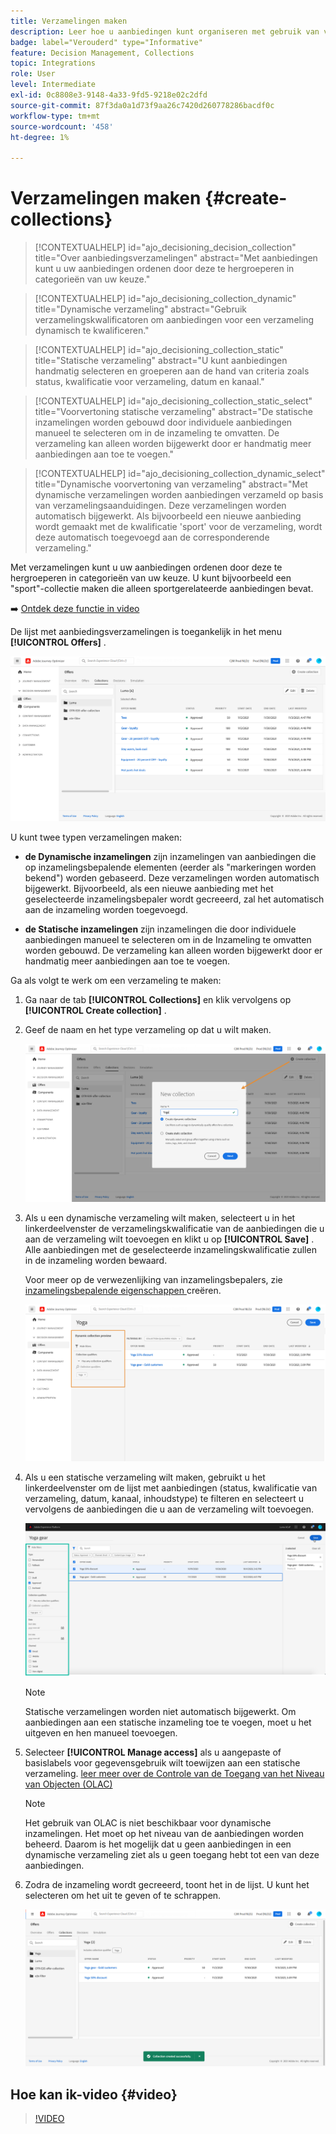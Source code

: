 ```yaml
---
title: Verzamelingen maken
description: Leer hoe u aanbiedingen kunt organiseren met gebruik van verzamelingen
badge: label="Verouderd" type="Informative"
feature: Decision Management, Collections
topic: Integrations
role: User
level: Intermediate
exl-id: 0c8808e3-9148-4a33-9fd5-9218e02c2dfd
source-git-commit: 87f3da0a1d73f9aa26c7420d260778286bacdf0c
workflow-type: tm+mt
source-wordcount: '458'
ht-degree: 1%

---
```


# Verzamelingen maken {#create-collections}

>[!CONTEXTUALHELP]
>id="ajo_decisioning_decision_collection"
>title="Over aanbiedingsverzamelingen"
>abstract="Met aanbiedingen kunt u uw aanbiedingen ordenen door deze te hergroeperen in categorieën van uw keuze."

>[!CONTEXTUALHELP]
>id="ajo_decisioning_collection_dynamic"
>title="Dynamische verzameling"
>abstract="Gebruik verzamelingskwalificatoren om aanbiedingen voor een verzameling dynamisch te kwalificeren."

>[!CONTEXTUALHELP]
>id="ajo_decisioning_collection_static"
>title="Statische verzameling"
>abstract="U kunt aanbiedingen handmatig selecteren en groeperen aan de hand van criteria zoals status, kwalificatie voor verzameling, datum en kanaal."

>[!CONTEXTUALHELP]
>id="ajo_decisioning_collection_static_select"
>title="Voorvertoning statische verzameling"
>abstract="De statische inzamelingen worden gebouwd door individuele aanbiedingen manueel te selecteren om in de inzameling te omvatten. De verzameling kan alleen worden bijgewerkt door er handmatig meer aanbiedingen aan toe te voegen."

>[!CONTEXTUALHELP]
>id="ajo_decisioning_collection_dynamic_select"
>title="Dynamische voorvertoning van verzameling"
>abstract="Met dynamische verzamelingen worden aanbiedingen verzameld op basis van verzamelingsaanduidingen. Deze verzamelingen worden automatisch bijgewerkt. Als bijvoorbeeld een nieuwe aanbieding wordt gemaakt met de kwalificatie &#39;sport&#39; voor de verzameling, wordt deze automatisch toegevoegd aan de corresponderende verzameling."

Met verzamelingen kunt u uw aanbiedingen ordenen door deze te hergroeperen in categorieën van uw keuze. U kunt bijvoorbeeld een &quot;sport&quot;-collectie maken die alleen sportgerelateerde aanbiedingen bevat.

➡️ [Ontdek deze functie in video](#video)

De lijst met aanbiedingsverzamelingen is toegankelijk in het menu **[!UICONTROL Offers]** .

![](../assets/collections_list.png)

U kunt twee typen verzamelingen maken:

* **de Dynamische inzamelingen** zijn inzamelingen van aanbiedingen die op inzamelingsbepalende elementen (eerder als &quot;markeringen worden bekend&quot;) worden gebaseerd. Deze verzamelingen worden automatisch bijgewerkt. Bijvoorbeeld, als een nieuwe aanbieding met het geselecteerde inzamelingsbepaler wordt gecreeerd, zal het automatisch aan de inzameling worden toegevoegd.

* **de Statische inzamelingen** zijn inzamelingen die door individuele aanbiedingen manueel te selecteren om in de Inzameling te omvatten worden gebouwd. De verzameling kan alleen worden bijgewerkt door er handmatig meer aanbiedingen aan toe te voegen.

Ga als volgt te werk om een verzameling te maken:

1. Ga naar de tab **[!UICONTROL Collections]** en klik vervolgens op **[!UICONTROL Create collection]** .

1. Geef de naam en het type verzameling op dat u wilt maken.

   ![](../assets/collection_create.png)

1. Als u een dynamische verzameling wilt maken, selecteert u in het linkerdeelvenster de verzamelingskwalificatie van de aanbiedingen die u aan de verzameling wilt toevoegen en klikt u op **[!UICONTROL Save]** . Alle aanbiedingen met de geselecteerde inzamelingskwalificatie zullen in de inzameling worden bewaard.

   Voor meer op de verwezenlijking van inzamelingsbepalers, zie [ inzamelingsbepalende eigenschappen ](../offer-library/creating-tags.md) creëren.

   ![](../assets/dynamic_collection.png)

1. Als u een statische verzameling wilt maken, gebruikt u het linkerdeelvenster om de lijst met aanbiedingen (status, kwalificatie van verzameling, datum, kanaal, inhoudstype) te filteren en selecteert u vervolgens de aanbiedingen die u aan de verzameling wilt toevoegen.

   ![](../assets/static_collection.png)

   >[!NOTE]
   >
   >Statische verzamelingen worden niet automatisch bijgewerkt. Om aanbiedingen aan een statische inzameling toe te voegen, moet u het uitgeven en hen manueel toevoegen.

1. Selecteer **[!UICONTROL Manage access]** als u aangepaste of basislabels voor gegevensgebruik wilt toewijzen aan een statische verzameling. [ leer meer over de Controle van de Toegang van het Niveau van Objecten (OLAC) ](../../administration/object-based-access.md)

   >[!NOTE]
   >
   >Het gebruik van OLAC is niet beschikbaar voor dynamische inzamelingen. Het moet op het niveau van de aanbiedingen worden beheerd. Daarom is het mogelijk dat u geen aanbiedingen in een dynamische verzameling ziet als u geen toegang hebt tot een van deze aanbiedingen.

1. Zodra de inzameling wordt gecreeerd, toont het in de lijst. U kunt het selecteren om het uit te geven of te schrappen.

   ![](../assets/collection_created.png)

## Hoe kan ik-video {#video}

>[!VIDEO](https://video.tv.adobe.com/v/329376?quality=12)


